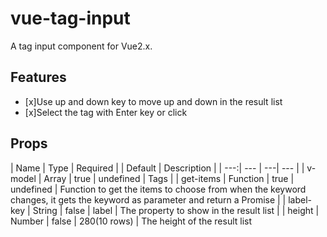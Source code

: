 # vue-tag-input

A tag input component for Vue2.x.

## Features
+ [x]Use up and down key to move up and down in the result list
+ [x]Select the tag with Enter key or click

## Props
| Name | Type | Required | | Default | Description |
| ---:| --- | ---| --- |
| v-model | Array | true | undefined | Tags |
| get-items | Function | true | undefined | Function to get the items to choose from when the keyword changes, it gets the keyword as parameter and return a Promise |
| label-key | String | false | label | The property to show in the result list |
| height | Number | false | 280(10 rows) | The height of the result list


